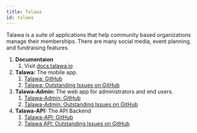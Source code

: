 ```yaml
---
title: Talawa
id: talawa
---
```


Talawa is a suite of applications that help community based organizations manage their memberships. There are many social media, event planning, and fundraising features.

1. **Documentaion**
   1. Visit [docs.talawa.io](https://docs.talawa.io/)
2. **Talawa:** The mobile app.
   1. [Talawa: GitHub](https://github.com/PalisadoesFoundation/talawa)
   1. [Talawa: Outstanding Issues on GitHub](https://github.com/PalisadoesFoundation/talawa/issues?q=is%3Aissue+is%3Aopen+no%3Aassignee)
3. **Talawa-Admin:** The web app for administrators and end users.
   1. [Talawa-Admin: GitHub](https://github.com/PalisadoesFoundation/talawa-admin)
   1. [Talawa-Admin: Outstanding Issues on GitHub](https://github.com/PalisadoesFoundation/talawa-admin/issues?q=is%3Aissue+is%3Aopen+no%3Aassignee)
4. **Talawa-API:** The API Backend
   1. [Talawa-API: GitHub](https://github.com/PalisadoesFoundation/talawa-api)
   1. [Talawa API: Outstanding Issues on GitHub](https://github.com/PalisadoesFoundation/talawa-api/issues?q=is%3Aissue+is%3Aopen+no%3Aassignee)
